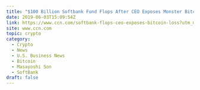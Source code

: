 ```yaml
---
title: "$100 Billion Softbank Fund Flops After CEO Exposes Monster Bitcoin Loss"
date: 2019-06-03T15:09:54Z
link: https://www.ccn.com/softbank-flops-ceo-exposes-bitcoin-loss?utm_medium=RSS&utm_source=hune
site: www.ccn.com
topic: crypto
category:
  - Crypto
  - News
  - U.S. Business News
  - Bitcoin
  - Masayoshi Son
  - SoftBank
draft: false
---
```

